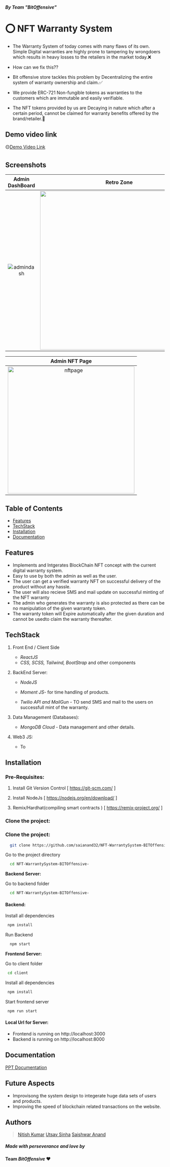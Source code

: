 ##### By Team "*BitOffensive*"

# ⭕ NFT Warranty System

* The Warranty System of today comes with many flaws of its own. Simple Digital warranties are highly prone to tampering by wrongdoers which results in heavy losses to the retailers in the market today.❌

* How can we fix this??

* Bit offensive store tackles this problem by Decentralizing  the entire system of warranty ownership and claim.✅

* We provide ERC-721 Non-fungible tokens as warranties to the customers which are immutable and easily verifiable.

* The NFT tokens provided by us are Decaying in nature which after a certain period, cannot be claimed for warranty benefits offered by the brand/retailer.🏁

## Demo video link
🟡[Demo Video Link](https://drive.google.com/drive/folders/1oEI4eE_cB1pS2uNzTvLpjX1oDbiRDkYJ?usp=sharing)

## Screenshots 


|      Admin DashBoard        |   Retro Zone   |
| :--------------------: | :---------------------: |
| <img src="https://i.postimg.cc/L502KqPw/1111.png" alt="admindash" border="0" > | <img src="https://i.postimg.cc/q7LfHhVw/3333.png" border="0" width=500> |

|     Admin NFT Page       
| :--------------------: | 
| <img src="https://i.postimg.cc/zfqM7zbg/2222.png" alt="nftpage" border="0" width=400> | 


## Table of Contents
  - [Features](#features)
  - [TechStack](#techstack)
  - [Installation](#installation)
  - [Documentation](#documentation)

  
## Features
* Implements and Intgerates BlockChain NFT concept with the current digital warranty system.
* Easy to use by both the admin as well as the user.
* The user can get a verified warranty NFT on successful delivery of the product without any hassle.
* The user will also recieve SMS and mail update on successful minting of the NFT warranty
* The admin who generates the warranty is also protected as there can be no manipulation of the given warranty token.
* The warranty token will Expire automatically after the given duration and cannot be usedto claim the warranty thereafter.
## TechStack

1. Front End / Client Side
    - *ReactJS* 
    - *CSS, SCSS, Tailwind, BootStrap* and other components

2. BackEnd Server:
   - *NodeJS*
   
   - *Moment JS*- for time handling of products.
   
   - *Twilio API and MailGun* - TO send SMS and mail to the users on successfull mint of the warranty.
  

3. Data Management (Databases): 
    - *MongoDB Cloud* - Data management and other details.

4. Web3 JS: 
    - To 
## Installation


### Pre-Requisites:
1. Install Git Version Control
[ https://git-scm.com/ ]

2. Install NodeJs
[ https://nodejs.org/en/download/ ]

3. Remix/Hardhat(compiling smart contracts )
[ https://remix-project.org/ ]





### Clone the project:



### Clone the project:

```bash
  git clone https://github.com/saianand32/NFT-WarrantySystem-BITOffensive-.git

```

Go to the project directory

```bash
  cd NFT-WarrantySystem-BITOffensive-

```

**Backend Server:**

Go to backend folder

```bash
  cd NFT-WarrantySystem-BITOffensive-
```
#### Backend:

Install all dependencies

```bash
 npm install
```

Run Backend

```bash
  npm start
```



**Frontend Server:**

Go to client folder

```bash
 cd client
```

Install all dependencies

```bash
 npm install
```
Start frontend server

```bash
 npm run start
```

#### Local Url for Server:

- Frontend is running on http://localhost:3000 
- Backend is running on http://localhost:8000 



## Documentation

[PPT Documentation](https://docs.google.com/presentation/u/1/d/1OW4B2FfULYPbHmVv2gGxegvk8fgCq2Nf/edit?usp=drive_web&ouid=112397323532706990168&rtpof=true)





## Future Aspects

- Improvisong the system design to integerate huge data sets of users and products.
- Improving the speed of blockchain related transactions on the website.
## Authors

> [Nitish Kumar](https://github.com/technitish9123)
> [Utsav Sinha](https://github.com/utsavs22)
> [Saishwar Anand](https://github.com/saianand32)
 
##### Made with perseverance and love by 
#### Team *BitOffensive* ❤️
